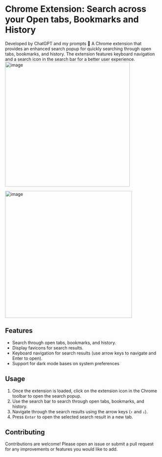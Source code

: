 # Chrome Extension: Search across your Open tabs, Bookmarks and History
Developed by ChatGPT and my prompts 🙂
A Chrome extension that provides an enhanced search popup for quickly searching through open tabs, bookmarks, and history. The extension features keyboard navigation and a search icon in the search bar for a better user experience.
<img width="407" alt="image" src="https://github.com/user-attachments/assets/630fc82e-11be-470f-9569-12f29512f658">


<img width="414" alt="image" src="https://github.com/user-attachments/assets/68cc12b3-d2a1-4aaa-8100-453dc25cf73f">


## Features

- Search through open tabs, bookmarks, and history.
- Display favicons for search results.
- Keyboard navigation for search results (use arrow keys to navigate and Enter to open).
- Support for dark mode bases on system preferences


## Usage

1. Once the extension is loaded, click on the extension icon in the Chrome toolbar to open the search popup.
2. Use the search bar to search through open tabs, bookmarks, and history.
3. Navigate through the search results using the arrow keys (`↑` and `↓`).
4. Press `Enter` to open the selected search result in a new tab.



## Contributing

Contributions are welcome! Please open an issue or submit a pull request for any improvements or features you would like to add.

